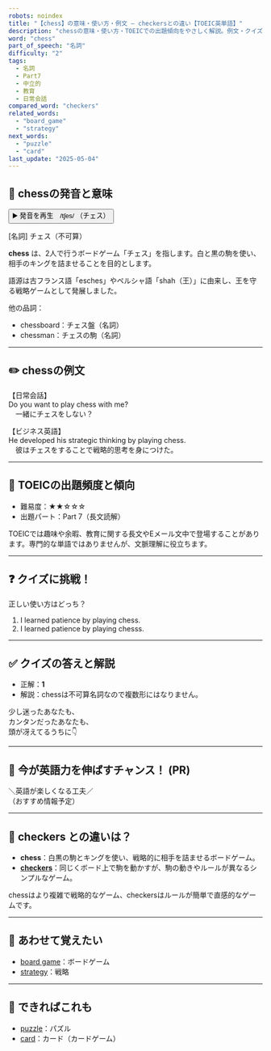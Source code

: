 ```yaml
---
robots: noindex
title: "【chess】の意味・使い方・例文 ― checkersとの違い【TOEIC英単語】"
description: "chessの意味・使い方・TOEICでの出題傾向をやさしく解説。例文・クイズ付きでcheckersとの違いもわかりやすく学べます。"
word: "chess"
part_of_speech: "名詞"
difficulty: "2"
tags:
  - 名詞
  - Part7
  - 中立的
  - 教育
  - 日常会話
compared_word: "checkers"
related_words:
  - "board_game"
  - "strategy"
next_words:
  - "puzzle"
  - "card"
last_update: "2025-05-04"
---
```


## 🔰 chessの発音と意味

<button class="play-audio" onclick="playTTS('chess')">
  <span class="play-audio-main">
    ▶️ 発音を再生　/tʃes/
  </span>
  <span class="play-audio-sub">
    （チェス）
  </span>
</button>

[名詞] チェス（不可算）

**chess** は、2人で行うボードゲーム「チェス」を指します。白と黒の駒を使い、相手のキングを詰ませることを目的とします。

語源は古フランス語「esches」やペルシャ語「shah（王）」に由来し、王を守る戦略ゲームとして発展しました。

他の品詞：  
- chessboard：チェス盤（名詞）
- chessman：チェスの駒（名詞）

---

## ✏️ chessの例文

【日常会話】  
Do you want to play chess with me?  
　一緒にチェスをしない？

【ビジネス英語】  
He developed his strategic thinking by playing chess.  
　彼はチェスをすることで戦略的思考を身につけた。

---

## 🎯 TOEICの出題頻度と傾向

- 難易度：★★☆☆☆
- 出題パート：Part 7（長文読解）

TOEICでは趣味や余暇、教育に関する長文やEメール文中で登場することがあります。専門的な単語ではありませんが、文脈理解に役立ちます。

---

## ❓ クイズに挑戦！

正しい使い方はどっち？

1. I learned patience by playing chess.  
2. I learned patience by playing chesss.

---

## ✅ クイズの答えと解説

- 正解：**1**
- 解説：chessは不可算名詞なので複数形にはなりません。

少し迷ったあなたも、  
カンタンだったあなたも、  
頭が冴えてるうちに👇️

---

## 🚀 今が英語力を伸ばすチャンス！ (PR)

<div class="info-center">
＼英語が楽しくなる工夫／<br>  
（おすすめ情報予定）
</div>

---

## 🤔  checkers との違いは？

- **chess**：白黒の駒とキングを使い、戦略的に相手を詰ませるボードゲーム。
- **[checkers](/word/checkers)**：同じくボード上で駒を動かすが、駒の動きやルールが異なるシンプルなゲーム。

chessはより複雑で戦略的なゲーム、checkersはルールが簡単で直感的なゲームです。

---

## 🧩 あわせて覚えたい

- [board game](/word/board_game)：ボードゲーム
- [strategy](/word/strategy)：戦略

---

## 📖 できればこれも

- [puzzle](/word/puzzle)：パズル
- [card](/word/card)：カード（カードゲーム）

<!-- cvid: aid08_bid25 -->
